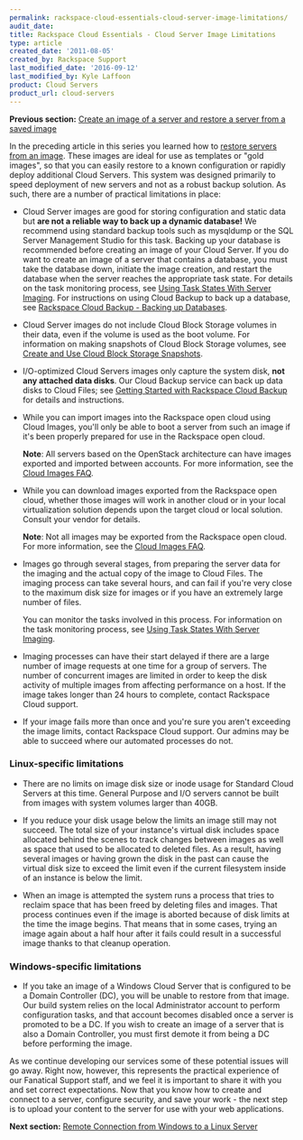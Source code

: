 ```yaml
---
permalink: rackspace-cloud-essentials-cloud-server-image-limitations/
audit_date:
title: Rackspace Cloud Essentials - Cloud Server Image Limitations
type: article
created_date: '2011-08-05'
created_by: Rackspace Support
last_modified_date: '2016-09-12'
last_modified_by: Kyle Laffoon
product: Cloud Servers
product_url: cloud-servers
---
```


**Previous section:** [Create an image of a server and restore a server from a saved image](/how-to/create-an-image-of-a-server-and-restore-a-server-from-a-saved-image)

In the preceding article in this series you learned how to [restore servers from an image](/how-to/create-an-image-of-a-server-and-restore-a-server-from-a-saved-image).
These images are ideal for use as templates or "gold images", so that
you can easily restore to a known configuration or rapidly deploy
additional Cloud Servers. This system was designed primarily to speed
deployment of new servers and not as a robust backup solution. As such,
there are a number of practical limitations in place:

-   Cloud Server images are good for storing configuration and static
    data but **are not a reliable way to back up a dynamic database!**
    We recommend using standard backup tools such as mysqldump or the
    SQL Server Management Studio for this task. Backing up your database
    is recommended before creating an image of your Cloud Server. If you
    do want to create an image of a server that contains a database, you
    must take the database down, initiate the image creation, and
    restart the database when the server reaches the appropriate
    task state. For details on the task monitoring process, see [Using Task States With Server Imaging](/how-to/using-task-states-with-server-imaging).
    For instructions on using Cloud Backup to back up a database,
    see [Rackspace Cloud Backup - Backing up Databases](/how-to/rackspace-cloud-backup-backing-up-databases).

-   Cloud Server images do not include Cloud Block Storage volumes in
    their data, even if the volume is used as the boot volume.  For
    information on making snapshots of Cloud Block Storage volumes,
    see [Create and Use Cloud Block Storage Snapshots](/how-to/create-and-use-cloud-block-storage-snapshots).

-   I/O-optimized Cloud Servers images only capture the system
    disk, **not any attached data disks**. Our Cloud Backup service can
    back up data disks to Cloud Files; see [Getting Started with Rackspace Cloud Backup](/how-to/cloud-backup)
    for details and instructions.

-   While you can import images into the Rackspace open cloud using
    Cloud Images, you'll only be able to boot a server from such an
    image if it's been properly prepared for use in the Rackspace
    open cloud.

    **Note**: All servers based on the OpenStack architecture can
    have images exported and imported between accounts. For more
    information, see the [Cloud Images FAQ](/how-to/cloud-images-faq).

-   While you can download images exported from the Rackspace open cloud,
    whether those images will work in another cloud or in your local virtualization solution depends upon the target cloud or local solution.  Consult your vendor for details.

    **Note**: Not all images may be exported from the Rackspace open
    cloud.  For more information, see the [Cloud Images FAQ](/how-to/cloud-images-faq).

-   Images go through several stages, from preparing the server data for
    the imaging and the actual copy of the image to Cloud Files. The
    imaging process can take several hours, and can fail if you're very
    close to the maximum disk size for images or if you have an
    extremely large number of files.

    You can monitor the tasks involved in this process. For information
    on the task monitoring process, see [Using Task States With Server Imaging](/how-to/using-task-states-with-server-imaging).

-   Imaging processes can have their start delayed if there are a large
    number of image requests at one time for a group of servers. The
    number of concurrent images are limited in order to keep the disk
    activity of multiple images from affecting performance on a host. If
    the image takes longer than 24 hours to complete, contact Rackspace
    Cloud support.

-   If your image fails more than once and you're sure you aren't
    exceeding the image limits, contact Rackspace Cloud support. Our
    admins may be able to succeed where our automated processes do not.

### Linux-specific limitations

-   There are no limits on image disk size
    or inode usage for Standard Cloud Servers at this time. General
    Purpose and I/O servers cannot be built from images with system
    volumes larger than 40GB.

-   If you reduce your disk usage below the limits an image still may
    not succeed. The total size of your instance's virtual disk includes
    space allocated behind the scenes to track changes between images as
    well as space that used to be allocated to deleted files. As a
    result, having several images or having grown the disk in the past
    can cause the virtual disk size to exceed the limit even if the
    current filesystem inside of an instance is below the limit.

-   When an image is attempted the system runs a process that tries to
    reclaim space that has been freed by deleting files and images. That
    process continues even if the image is aborted because of disk
    limits at the time the image begins. That means that in some cases,
    trying an image again about a half hour after it fails could result
    in a successful image thanks to that cleanup operation.

### Windows-specific limitations

-   If you take an image of a Windows Cloud Server that is configured to
    be a Domain Controller (DC), you will be unable to restore from
    that image. Our build system relies on the local Administrator
    account to perform configuration tasks, and that account becomes
    disabled once a server is promoted to be a DC. If you wish to create
    an image of a server that is also a Domain Controller, you must
    first demote it from being a DC before performing the image.

As we continue developing our services some of these potential issues
will go away. Right now, however, this represents the practical
experience of our Fanatical Support staff, and we feel it is important
to share it with you and set correct expectations. Now that you know how
to create and connect to a server, configure security, and save your
work - the next step is to upload your content to the server for use
with your web applications.

**Next section:** [Remote Connection from Windows to a Linux Server](/how-to/connecting-to-linux-from-windows-by-using-putty)
